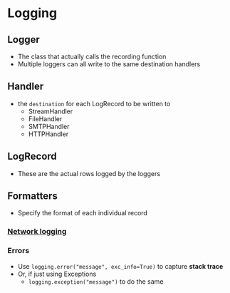 # Logging

## Logger

* The class that actually calls the recording function
* Multiple loggers can all write to the same destination handlers

## Handler

* the `destination` for each LogRecord to be written to
  * StreamHandler
  * FileHandler
  * SMTPHandler
  * HTTPHandler

## LogRecord

* These are the actual rows logged by the loggers

## Formatters

* Specify the format of each individual record

### [Network logging](https://docs.python.org/3/howto/logging-cookbook.html)

### Errors

* Use `logging.error("message", exc_info=True)` to capture **stack trace**
* Or, if just using Exceptions
  * `logging.exception("message")` to do the same
